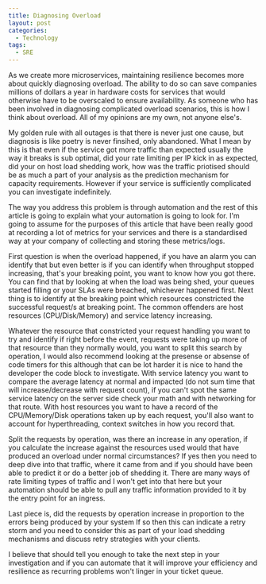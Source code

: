 ```yaml
---
title: Diagnosing Overload
layout: post
categories:
  - Technology
tags:
  - SRE
---
```


As we create more microservices, maintaining resilience becomes more about quickly diagnosing overload. The ability to do so can save companies millions of dollars a year in hardware costs for services that would otherwise have to be overscaled to ensure availability. As someone who has been involved in diagnosing complicated overload scenarios, this is how I think about overload. All of my opinions are my own, not anyone else's.<!-- more -->

My golden rule with all outages is that there is never just one cause, but diagnosis is like poetry is never finsihed, only abandoned. What I mean by this is that even if the service got more traffic than expected usually the way it breaks is sub optimal, did your rate limiting per IP kick in as expected, did your on host load shedding work, how was the traffic priotised should be as much a part of your analysis as the prediction mechanism for capacity requirements. However if your service is sufficiently complicated you can investigate indefinitely.

The way you address this problem is through automation and the rest of this article is going to explain what your automation is going to look for. I'm going to assume for the purposes of this article that have been really good at recording a lot of metrics for your services and there is a standardised way at your company of collecting and storing these metrics/logs.

First question is when the overload happened, if you have an alarm you can identify that but even better is if you can identify when throughput stopped increasing, that's your breaking point, you want to know how you got there. You can find that by looking at when the load was being shed, your queues started filling or your SLAs were breached, whichever happened first. Next thing is to identify at the breaking point which resources constricted the successful request/s at breaking point. The common offenders are host resources (CPU/Disk/Memory) and service latency increasing.

Whatever the resource that constricted your request handling you want to try and identify if right before the event, requests were taking up more of that resource than they normally would, you want to split this search by operation, I would also recommend looking at the presense or absense of code timers for this although that can be lot harder it is nice to hand the developer the code block to investigate. With service latency you want to compare the average latency at normal and impacted (do not sum time that will increase/decrease with request count), if you can't spot the same service latency on the server side check your math and with networking for that route. With host resources you want to have a record of the CPU/Memory/Disk operations taken up by each request, you'll also want to account for hyperthreading, context switches in how you record that.

Split the requests by operation, was there an increase in any operation, if you calculate the increase against the resources used would that have produced an overload under normal circumstances? If yes then you need to deep dive into that traffic, where it came from and if you should have been able to predict it or do a better job of shedding it. There are many ways of rate limiting types of traffic and I won't get into that here but your automation should be able to pull any traffic information provided to it by the entry point for an ingress. 

Last piece is, did the requests by operation increase in proportion to the errors being produced by your system If so then this can indicate a retry storm and you need to consider this as part of your load shedding mechanisms and discuss retry strategies with your clients.

I believe that should tell you enough to take the next step in your investigation and if you can automate that it will improve your efficiency and resilience as recurring problems won't linger in your ticket queue.